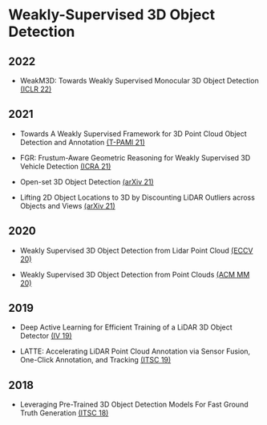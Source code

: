 # Weakly-Supervised 3D Object Detection

## 2022

- WeakM3D: Towards Weakly Supervised Monocular 3D Object Detection [(ICLR 22)](https://openreview.net/pdf?id=ahi2XSHpAUZ)

## 2021

- Towards A Weakly Supervised Framework for 3D Point Cloud Object Detection and Annotation [(T-PAMI 21)](https://ieeexplore.ieee.org/stamp/stamp.jsp?arnumber=9369074)

- FGR: Frustum-Aware Geometric Reasoning for Weakly Supervised 3D Vehicle Detection [(ICRA 21)](https://arxiv.org/pdf/2105.07647.pdf)

- Open-set 3D Object Detection [(arXiv 21)](https://arxiv.org/pdf/2112.01135.pdf)

- Lifting 2D Object Locations to 3D by Discounting LiDAR Outliers across Objects and Views [(arXiv 21)](https://arxiv.org/pdf/2109.07945.pdf)

## 2020

- Weakly Supervised 3D Object Detection from Lidar Point Cloud [(ECCV 20)](https://www.ecva.net/papers/eccv_2020/papers_ECCV/papers/123580511.pdf)

- Weakly Supervised 3D Object Detection from Point Clouds [(ACM MM 20)](https://dl.acm.org/doi/pdf/10.1145/3394171.3413805)

## 2019

- Deep Active Learning for Efficient Training of a LiDAR 3D Object Detector [(IV 19)](https://ieeexplore.ieee.org/stamp/stamp.jsp?arnumber=8814236)

- LATTE: Accelerating LiDAR Point Cloud Annotation via Sensor Fusion, One-Click Annotation, and Tracking [(ITSC 19)](https://arxiv.org/pdf/1904.09085.pdf)

## 2018

- Leveraging Pre-Trained 3D Object Detection Models For Fast Ground Truth Generation [(ITSC 18)](https://arxiv.org/pdf/1807.06072.pdf)